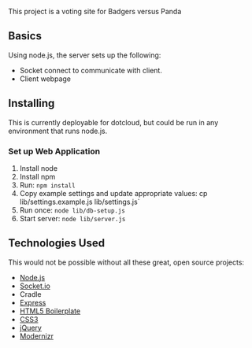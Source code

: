 This project is a voting site for Badgers versus Panda

## Basics

Using node.js, the server sets up the following:

  * Socket connect to communicate with client.
  * Client webpage

## Installing

This is currently deployable for dotcloud, but could be run
in any environment that runs node.js.

### Set up Web Application

1. Install node
2. Install npm
3. Run: `npm install`
4. Copy example settings and update appropriate values: cp lib/settings.example.js lib/settings.js`
5. Run once: `node lib/db-setup.js`
6. Start server: `node lib/server.js`

## Technologies Used

This would not be possible without all these great, open source projects:

  * [Node.js](http://nodejs.org/)
  * [Socket.io](http://socket.io/)
  * Cradle
  * [Express](http://expressjs.com/)
  * [HTML5 Boilerplate](http://html5boilerplate.com/)
  * [CSS3](http://www.w3.org/TR/CSS/#css3)
  * [jQuery](http://jquery.com/)
  * [Modernizr](http://www.modernizr.com/)
